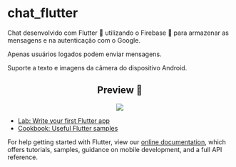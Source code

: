 # chat_flutter

Chat desenvolvido com Flutter 💙 utilizando o Firebase 💛 para armazenar as mensagens e na autenticação com o Google.

Apenas usuários logados podem enviar mensagens.

Suporte a texto e imagens da câmera do dispositivo Android.

<h2 align="center">Preview 📱</h2>
   
<p align="center">
    <img src="docs/chat.gif">
</p>

- [Lab: Write your first Flutter app](https://flutter.dev/docs/get-started/codelab)
- [Cookbook: Useful Flutter samples](https://flutter.dev/docs/cookbook)

For help getting started with Flutter, view our
[online documentation](https://flutter.dev/docs), which offers tutorials,
samples, guidance on mobile development, and a full API reference.

